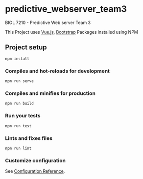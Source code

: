 # predictive_webserver_team3
BIOL 7210 - Predictive Web server Team 3

This Project uses [Vue.js](https://vuejs.org/), [Bootstrap](https://getbootstrap.com/)
Packages installed using NPM

## Project setup
```
npm install
```

### Compiles and hot-reloads for development
```
npm run serve
```

### Compiles and minifies for production
```
npm run build
```

### Run your tests
```
npm run test
```

### Lints and fixes files
```
npm run lint
```

### Customize configuration
See [Configuration Reference](https://cli.vuejs.org/config/).

